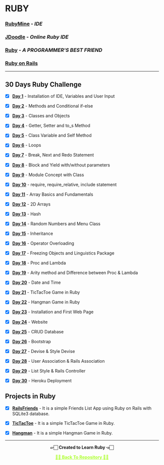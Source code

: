 # RUBY

### [RubyMine](https://www.jetbrains.com/ruby) - _IDE_

### [JDoodle](https://www.jdoodle.com/execute-ruby-online/) - _Online Ruby IDE_

### [Ruby](https://www.ruby-lang.org/en) - _A PROGRAMMER'S BEST FRIEND_

### [Ruby on Rails](https://rubyonrails.org)

---

## 30 Days Ruby Challenge


 - [x] **[Day 1](https://github.com/Amey-Thakur/RUBY/tree/main/Day%201)** - Installation of IDE, Variables and User Input
 - [x] **[Day 2](https://github.com/Amey-Thakur/RUBY/tree/main/Day%202)** - Methods and Conditional if-else
 - [x] **[Day 3](https://github.com/Amey-Thakur/RUBY/tree/main/Day%203)** - Classes and Objects
 - [x] **[Day 4](https://github.com/Amey-Thakur/RUBY/tree/main/Day%204)** - Getter, Setter and to_s Method
 - [x] **[Day 5](https://github.com/Amey-Thakur/RUBY/tree/main/Day%205)** - Class Variable and Self Method
 - [x] **[Day 6](https://github.com/Amey-Thakur/RUBY/tree/main/Day%206)** - Loops
 - [x] **[Day 7](https://github.com/Amey-Thakur/RUBY/tree/main/Day%207)** - Break, Next and Redo Statement
 - [x] **[Day 8](https://github.com/Amey-Thakur/RUBY/tree/main/Day%208)** - Block and Yield with/without parameters
 - [x] **[Day 9](https://github.com/Amey-Thakur/RUBY/tree/main/Day%209)** - Module Concept with Class
 - [x] **[Day 10](https://github.com/Amey-Thakur/RUBY/tree/main/Day%2010)** - require, require_relative, include statement
 - [x] **[Day 11](https://github.com/Amey-Thakur/RUBY/tree/main/Day%2011)** - Array Basics and Fundamentals
 - [x] **[Day 12](https://github.com/Amey-Thakur/RUBY/tree/main/Day%2012)** - 2D Arrays
 - [x] **[Day 13](https://github.com/Amey-Thakur/RUBY/tree/main/Day%2013)** - Hash
 - [x] **[Day 14](https://github.com/Amey-Thakur/RUBY/tree/main/Day%2014)** - Random Numbers and Menu Class
 - [x] **[Day 15](https://github.com/Amey-Thakur/RUBY/tree/main/Day%2015)** - Inheritance
 - [x] **[Day 16](https://github.com/Amey-Thakur/RUBY/tree/main/Day%2016)** - Operator Overloading
 - [x] **[Day 17](https://github.com/Amey-Thakur/RUBY/tree/main/Day%2017)** - Freezing Objects and Linguistics Package
 - [x] **[Day 18](https://github.com/Amey-Thakur/RUBY/tree/main/Day%2018)** - Proc and Lambda
 - [x] **[Day 19](https://github.com/Amey-Thakur/RUBY/tree/main/Day%2019)** - Arity method and Difference between Proc & Lambda
 - [x] **[Day 20](https://github.com/Amey-Thakur/RUBY/tree/main/Day%2020)** - Date and Time
 - [x] **[Day 21]()** - TicTacToe Game in Ruby 
 - [x] **[Day 22](https://github.com/Amey-Thakur/RUBY/tree/main/Day%2022)** - Hangman Game in Ruby
 - [x] **[Day 23](https://github.com/Amey-Thakur/RUBY/tree/main/Day%2023%20-%20Day%2030)** - Installation and First Web Page
 - [x] **[Day 24](https://github.com/Amey-Thakur/RUBY/tree/main/Day%2023%20-%20Day%2030)** - Website
 - [x] **[Day 25](https://github.com/Amey-Thakur/RUBY/tree/main/Day%2023%20-%20Day%2030)** - CRUD Database
 - [x] **[Day 26](https://github.com/Amey-Thakur/RUBY/tree/main/Day%2023%20-%20Day%2030)** - Bootstrap
 - [x] **[Day 27](https://github.com/Amey-Thakur/RUBY/tree/main/Day%2023%20-%20Day%2030)** - Devise & Style Devise
 - [x] **[Day 28](https://github.com/Amey-Thakur/RUBY/tree/main/Day%2023%20-%20Day%2030)** - User Association & Rails Association
 - [x] **[Day 29](https://github.com/Amey-Thakur/RUBY/tree/main/Day%2023%20-%20Day%2030)** - List Style & Rails Controller
 - [x] **[Day 30](https://github.com/Amey-Thakur/RUBY/tree/main/Day%2023%20-%20Day%2030)** - Heroku Deployment


## Projects in Ruby

- [x] **[RailsFriends](https://github.com/Amey-Thakur/RAILSFRIENDS)** - It is a simple Friends List App using Ruby on Rails with SQLite3 database.

- [x] **[TicTacToe](https://github.com/Amey-Thakur/TIC-TAC-TOE-IN-RUBY)** - It is a simple TicTacToe Game in Ruby.

- [x] **[Hangman](https://github.com/Amey-Thakur/HANGMAN-IN-RUBY)** - It is a simple Hangman Game in Ruby.

---

<p align="center"> <b> 👉🏻 Created to Learn Ruby 👈🏻 <b> </p>
 
<p align="center"><a href='https://github.com/Amey-Thakur/RUBY', style='color: greenyellow;'> ✌🏻 Back To Repository ✌🏻</p>
